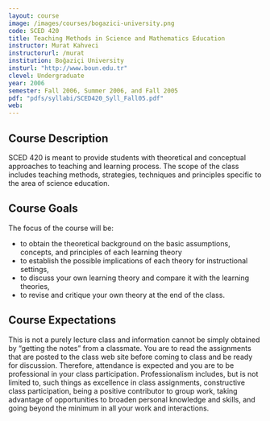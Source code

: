 ```yaml
---
layout: course
image: /images/courses/bogazici-university.png
code: SCED 420
title: Teaching Methods in Science and Mathematics Education
instructor: Murat Kahveci
instructorurl: /murat
institution: Boğaziçi University
insturl: "http://www.boun.edu.tr"
clevel: Undergraduate
year: 2006
semester: Fall 2006, Summer 2006, and Fall 2005
pdf: "pdfs/syllabi/SCED420_Syll_Fall05.pdf"
web:
---
```

## Course Description

SCED 420 is meant to provide students with theoretical and conceptual approaches to teaching and learning process. The scope of the class includes teaching methods, strategies, techniques and principles specific to the area of science education.

## Course Goals

The focus of the course will be:

* to obtain the theoretical background on the basic assumptions, concepts, and principles of each learning theory
* to establish the possible implications of each theory for instructional settings,
* to discuss your own learning theory and compare it with the learning theories,
* to revise and critique your own theory at the end of the class.

## Course Expectations

This is not a purely lecture class and information cannot be simply obtained by “getting the notes” from a classmate. You are to read the assignments that are posted to the class web site before coming to class and be ready for discussion. Therefore, attendance is expected and you are to be professional in your class participation. Professionalism includes, but is not limited to, such things as excellence in class assignments, constructive class participation, being a positive contributor to group work, taking advantage of opportunities to broaden personal knowledge and skills, and going beyond the minimum in all your work and interactions.
